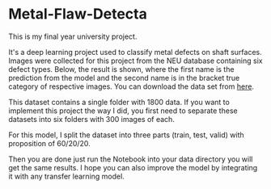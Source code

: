 # Metal-Flaw-Detecta
This is my final year university project.

It's a deep learning project used to classify metal defects on shaft surfaces. Images were collected for this project from the NEU database containing six defect types. Below, the result is shown, where the first name is the prediction from the model and the second name is in the bracket true category of respective images. You can download the data set from [here](https://www.kaggle.com/fantacher/neu-metal-surface-defects-data).  

This dataset contains a single folder with 1800 data. If you want to implement this project the way I did, you first need to separate these datasets into six folders with 300 images of each.  

For this model, I split the dataset into three parts (train, test, valid) with proposition of 60/20/20.

Then you are done just run the Notebook into your data directory you will get the same results. I hope you can also improve the model by integrating it with any transfer learning model.
